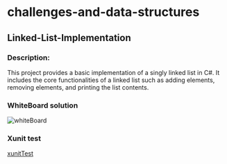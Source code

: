 # challenges-and-data-structures

## Linked-List-Implementation

###  Description:

This project provides a basic implementation of a singly linked list in C#. It includes the core functionalities of a linked list such as adding elements, removing elements, and printing the list contents.


### WhiteBoard solution


![whiteBoard]()

### Xunit test

[xunitTest](https://github.com/Nory9/challenges-and-data-structures/blob/master/CommonElements.Tests/Reversed-words.cs)